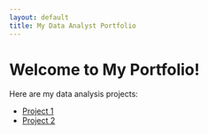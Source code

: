 ```yaml
---
layout: default
title: My Data Analyst Portfolio
---
```


# Welcome to My Portfolio!
Here are my data analysis projects:

- [Project 1](projects/project1)
- [Project 2](projects/project2)

